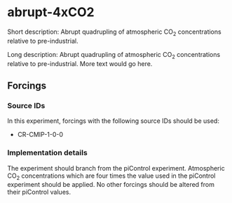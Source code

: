 <!--- TODO: auto-generate this header -->
# abrupt-4xCO2

<!--- TODO: pull this from some common machine-readable file -->
Short description: Abrupt quadrupling of atmospheric CO<sub>2</sub> concentrations relative to pre-industrial.

<!--- TODO: pull this from some common machine-readable file -->
Long description: Abrupt quadrupling of atmospheric CO<sub>2</sub> concentrations relative to pre-industrial.
More text would go here.

## Forcings

<!--- TODO: auto-generate this from some common machine-readable file -->
### Source IDs

In this experiment, forcings with the following source IDs should be used:

- CR-CMIP-1-0-0

### Implementation details

<!--- TODO?: auto-generate this from some common machine-readable file? -->

The experiment should branch from the piControl experiment.
Atmospheric CO<sub>2</sub> concentrations 
which are four times the value used in the piControl experiment should be applied.
No other forcings should be altered from their piControl values.
